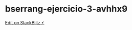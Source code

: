 # bserrang-ejercicio-3-avhhx9

[Edit on StackBlitz ⚡️](https://stackblitz.com/edit/bserrang-ejercicio-3-avhhx9)